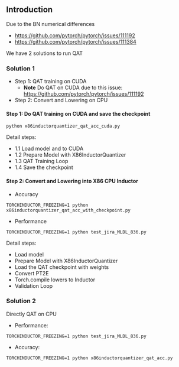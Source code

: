 ## Introduction
Due to the BN numerical differences
* https://github.com/pytorch/pytorch/issues/111192
* https://github.com/pytorch/pytorch/issues/111384

We have 2 solutions to run QAT

### Solution 1
* Step 1: QAT training on CUDA
    * **Note** Do QAT on CUDA due to this issue: https://github.com/pytorch/pytorch/issues/111192
* Step 2: Convert and Lowering on CPU

#### Step 1: Do QAT training on CUDA and save the checkpoint
```
python x86inductorquantizer_qat_acc_cuda.py
```

Detail steps:

* 1.1 Load model and to CUDA
* 1.2 Prepare Model with X86InductorQuantizer
* 1.3 QAT Training Loop
* 1.4 Save the checkpoint

#### Step 2: Convert and Lowering into X86 CPU Inductor
* Accuracy
```
TORCHINDUCTOR_FREEZING=1 python x86inductorquantizer_qat_acc_with_checkpoint.py
```
* Performance
```
TORCHINDUCTOR_FREEZING=1 python test_jira_MLDL_836.py
```

Detail steps:

* Load model
* Prepare Model with X86InductorQuantizer
* Load the QAT checkpoint with weights
* Convert PT2E
* Torch.compile lowers to Inductor
* Validation Loop

### Solution 2
Directly QAT on CPU
* Performance:
```
TORCHINDUCTOR_FREEZING=1 python test_jira_MLDL_836.py
```

* Accuracy:
```
TORCHINDUCTOR_FREEZING=1 python x86inductorquantizer_qat_acc.py 
```
